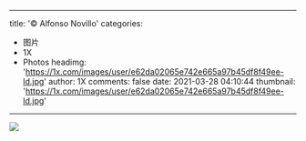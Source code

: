 
---
title: '© Alfonso Novillo'
categories: 
 - 图片
 - 1X
 - Photos
headimg: 'https://1x.com/images/user/e62da02065e742e665a97b45df8f49ee-ld.jpg'
author: 1X
comments: false
date: 2021-03-28 04:10:44
thumbnail: 'https://1x.com/images/user/e62da02065e742e665a97b45df8f49ee-ld.jpg'
---

<div>   
<img src="https://1x.com/images/user/e62da02065e742e665a97b45df8f49ee-ld.jpg" referrerpolicy="no-referrer">  
</div>
            